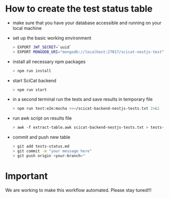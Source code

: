 # How to create the test status table

- make sure that you have your database accessible and running on your local machine

- set up the basic working environment
  ```bash
  > EXPORT JWT_SECRET=`uuid`
  > EXPORT MONGODB_URI="mongodb://localhost:27017/scicat-nestjs-test"
  ```

- install all necessary npm packages
  ```bash
  > npm run install
  ```

- start SciCat backend 
  ```bash
  > npm run start
  ```

- in a second terminal run the tests and save results in temporary file
  ```bash
  > npm run test:e2e:mocha >>~/scicat-backend-nestjs-tests.txt 2>&1
  ```

- run awk script on results file
  ```bash
  > awk -f extract-table.awk scicat-backend-nestjs-tests.txt > tests-status.md
  ```

- commit and push new table
  ```bash
  > git add tests-status.md
  > git commit -m "your message here"
  > git push origin <your-branch>"
  ```

# Important
We are working to make this workflow automated.
Please stay tuned!!!

